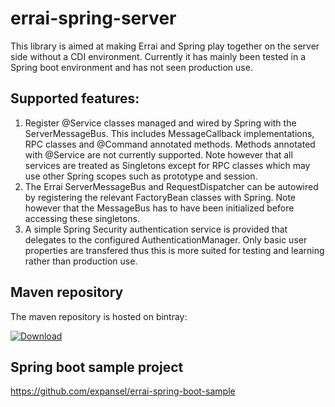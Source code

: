 # errai-spring-server
This library is aimed at making Errai and Spring play together on the server side without a CDI environment. Currently it has mainly been tested in a Spring boot environment and has not seen production use.

## Supported features:
1. Register @Service classes managed and wired by Spring with the ServerMessageBus. This includes MessageCallback implementations, RPC classes and @Command annotated methods. Methods annotated with @Service are not currently supported. Note however that all services are treated as Singletons except for RPC classes which may use other Spring scopes such as prototype and session.
2. The Errai ServerMessageBus and RequestDispatcher can be autowired by registering the relevant FactoryBean classes with Spring. Note however that the MessageBus has to have been initialized before accessing these singletons.
3. A simple Spring Security authentication service is provided that delegates to the configured AuthenticationManager. Only basic user properties are transfered thus this is more suited for testing and learning rather than production use.

## Maven repository
The maven repository is hosted on bintray:

[ ![Download](https://api.bintray.com/packages/expansel/maven/errai-spring-server/images/download.svg) ](https://bintray.com/expansel/maven/errai-spring-server/_latestVersion)


## Spring boot sample project
<https://github.com/expansel/errai-spring-boot-sample>